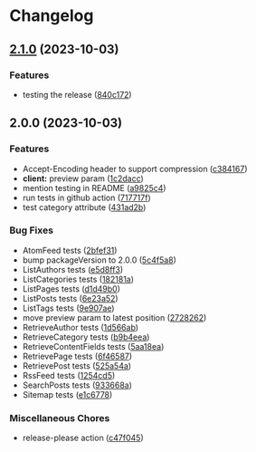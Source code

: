 # Changelog

## [2.1.0](https://github.com/vlnevyhosteny/buttercms-csharp/compare/v2.0.0...v2.1.0) (2023-10-03)


### Features

* testing the release ([840c172](https://github.com/vlnevyhosteny/buttercms-csharp/commit/840c172dc7472e04699c3c0472b0d8a875910e73))

## 2.0.0 (2023-10-03)


### Features

* Accept-Encoding header to support compression ([c384167](https://github.com/vlnevyhosteny/buttercms-csharp/commit/c384167c7a1480cfdb08567087bdb27d1865818b))
* **client:** preview param ([1c2dacc](https://github.com/vlnevyhosteny/buttercms-csharp/commit/1c2dacc7d36fff47b27db31c19d290e3f6779762))
* mention testing in README ([a9825c4](https://github.com/vlnevyhosteny/buttercms-csharp/commit/a9825c437cb1999d7b1d930283afd199b6802fc6))
* run tests in github action ([717717f](https://github.com/vlnevyhosteny/buttercms-csharp/commit/717717f3f6db80d1da4b2aa00cedaba9bdbb3cfb))
* test category attribute ([431ad2b](https://github.com/vlnevyhosteny/buttercms-csharp/commit/431ad2b081230bdf2a2732fc6fc94b8addd0f836))


### Bug Fixes

* AtomFeed tests ([2bfef31](https://github.com/vlnevyhosteny/buttercms-csharp/commit/2bfef317c5454b18640c032e74f7eef0e2465191))
* bump packageVersion to 2.0.0 ([5c4f5a8](https://github.com/vlnevyhosteny/buttercms-csharp/commit/5c4f5a832baed16f5f0f5de84b9203b0cbd12f00))
* ListAuthors tests ([e5d8ff3](https://github.com/vlnevyhosteny/buttercms-csharp/commit/e5d8ff38526fa002c072264fd8917a7bfb5d502b))
* ListCategories tests ([182181a](https://github.com/vlnevyhosteny/buttercms-csharp/commit/182181a46aa0c463af5ff72528c5bc4255e50390))
* ListPages tests ([d1d49b0](https://github.com/vlnevyhosteny/buttercms-csharp/commit/d1d49b0f90581cabfdc03f62224379c531ffe5e0))
* ListPosts tests ([6e23a52](https://github.com/vlnevyhosteny/buttercms-csharp/commit/6e23a521a37b13e4f6fae6dde246a4546976cbb9))
* ListTags tests ([9e907ae](https://github.com/vlnevyhosteny/buttercms-csharp/commit/9e907aea886873ba5e1726fc9e3c72704878140e))
* move preview param to latest position ([2728262](https://github.com/vlnevyhosteny/buttercms-csharp/commit/2728262dc22c474882d83282e50ece0c1fc04c10))
* RetrieveAuthor tests ([1d566ab](https://github.com/vlnevyhosteny/buttercms-csharp/commit/1d566abf4e1d8c6ada6305658afba21f705dad83))
* RetrieveCategory tests ([b9b4eea](https://github.com/vlnevyhosteny/buttercms-csharp/commit/b9b4eeaefe95eebe76fcd2ac5e85b0e6cc862e3b))
* RetrieveContentFields tests ([5aa18ea](https://github.com/vlnevyhosteny/buttercms-csharp/commit/5aa18ea43fa5be26e6836138bebee46e40e6b78a))
* RetrievePage tests ([6f46587](https://github.com/vlnevyhosteny/buttercms-csharp/commit/6f4658789b06c1082e50704cf53b251e4ecd6a3d))
* RetrievePost tests ([525a54a](https://github.com/vlnevyhosteny/buttercms-csharp/commit/525a54a7c3d6011570b37d093530bfb91e599cf1))
* RssFeed tests ([1254cd5](https://github.com/vlnevyhosteny/buttercms-csharp/commit/1254cd5736ae7dd39b099a2f42534214655bf64d))
* SearchPosts tests ([933668a](https://github.com/vlnevyhosteny/buttercms-csharp/commit/933668a1f5c66de77c431f836d8e3a101c7e7d40))
* Sitemap tests ([e1c6778](https://github.com/vlnevyhosteny/buttercms-csharp/commit/e1c6778b278cd46353a9523b1070aa1a1bd111a2))


### Miscellaneous Chores

* release-please action ([c47f045](https://github.com/vlnevyhosteny/buttercms-csharp/commit/c47f045c0e7332b526dfd1e2b4279a908ef519f4))
